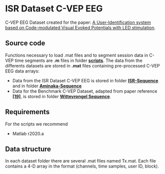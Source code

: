 # ISR Dataset C-VEP EEG

C-VEP EEG Dataset created for the paper: [A User-Identification system based on Code-modulated Visual Evoked Potentials with LED stimulation](xxx).

## Source code

Functions necessary to load .mat files and to segment session data in C-VEP time segments are **.m** files in folder [**scripts**](scripts). 
The data from the differents datasets are stored in **.mat** files containing pre-processed C-VEP EEG data arrays:
- Data from the ISR Dataset C-VEP EEG is stored in folder [**ISR-Sequence**](https://github.com/franroque12/ISR-Dataset-C-VEP-EEG/tree/main/ISR_Sequence) and in folder [**Aminaka-Sequence**](https://github.com/franroque12/ISR-Dataset-C-VEP-EEG/tree/main/Aminaka_Sequence)
- Data for the Benchmark C-VEP Dataset, adapted from paper reference [**\[19\]**](https://doi.org/10.1038/s41598-017-15373-x), is stored in folder [**Wittevrongel Sequence**](https://github.com/franroque12/ISR-Dataset-C-VEP-EEG/tree/main/Wittevrongel_Sequences).

## Requirements

For the scripts we recommend
- Matlab r2020.a

## Data structure

In each dataset folder there are several .mat files named Tx.mat. Each file contains a 4-D array in the format (channels, time samples, user ID, block). 
